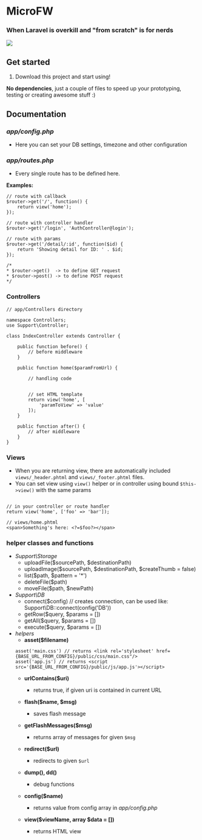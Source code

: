 # MicroFW
### When Laravel is overkill and "from scratch" is for nerds

![](http://i.imgur.com/Y4pPEEt.png)

## Get started

1. Download this project and start using! 

**No dependencies**,  just a couple of files to speed up your prototyping, testing or creating awesome stuff :) 

## Documentation

### *app/config.php*
- Here you can set your DB settings, timezone and other configuration  

### *app/routes.php* 
- Every single route has to be defined here.

**Examples:**

```
// route with callback
$router->get('/', function() {	
	return view('home');
});

// route with controller handler
$router->get('/login', 'AuthController@login');

// route with params
$router->get('/detail/:id', function($id) {	
	return 'Showing detail for ID: ' . $id;
});

/*
* $router->get()  -> to define GET request
* $router->post() -> to define POST request
*/
```

### Controllers

```
// app/Controllers directory

namespace Controllers;
use Support\Controller;

class IndexController extends Controller {

	public function before() {
		// before middleware
	}
	
	public function home($paramFromUrl) {

		// handling code


		// set HTML template
		return view('home', [
			'paramToView' => 'value'
		]);
	}

	public function after() {
		// after middleware
	}
}
```

### Views
- When you are returning view, there are automatically included `views/_header.phtml` and `views/_footer.phtml` files.
- You can set view using `view()` helper or in controller using bound `$this->view()` with the same params
```

// in your controller or route handler
return view('home', ['foo' => 'bar']);

// views/home.phtml
<span>Something's here: <?=$foo?></span>

```

### helper classes and functions

- *Support\Storage*
	- uploadFile($sourcePath, $destinationPath)
	- uploadImage($sourcePath, $destinationPath, $createThumb = false)
	- list($path, $pattern = '*')
	- deleteFile($path)
	- moveFile($path, $newPath)
- *Support\DB*
	- connect($config) // creates connection, can be used like: Support\DB::connect(config('DB'))
	- getRow($query, $params = [])
	- getAll($query, $params = [])
	- execute($query, $params = [])
- *helpers*
	- **asset($filename)**
	``` 
	asset('main.css') // returns <link rel='stylesheet' href={BASE_URL_FROM_CONFIG}/public/css/main.css"/>
	asset('app.js') // returns <script src='{BASE_URL_FROM_CONFIG}/public/js/app.js'></script>
	```
	- **urlContains($uri)**
		- returns true, if given uri is contained in current URL

	- **flash($name, $msg)**
		- saves flash message

	- **getFlashMessages($msg)**
		- returns array of messages for given `$msg`

	- **redirect($url)**
		- redirects to given `$url`

	- **dump(), dd()**
		- debug functions
			
	- **config($name)**
		- returns value from config array in *app/config.php*

	- **view($viewName, array $data = [])**
		- returns HTML view
